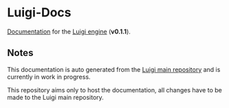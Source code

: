 # Luigi-Docs

[Documentation](https://cc618.github.io/Luigi-Docs) for the [Luigi engine](https://github.com/Cc618/Luigi) (**v0.1.1**).

## Notes

This documentation is auto generated from the [Luigi main repository](https://github.com/Cc618/Luigi) and is currently in work in progress.

This repository aims only to host the documentation, all changes have to be made to the Luigi main repository.
